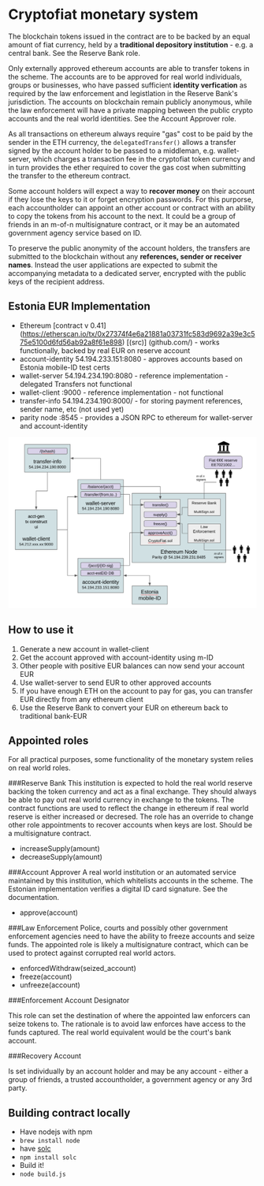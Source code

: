 # Cryptofiat monetary system

The blockchain tokens issued in the contract are to be backed by an equal amount of fiat currency, held by a **traditional depository institution** - e.g. a central bank. See the Reserve Bank role.

Only externally approved ethereum accounts are able to transfer tokens in the scheme. The accounts are to be approved for real world individuals, groups or businesses, who have passed sufficient **identity verfication** as required by the law enforcement and legistlation in the Reserve Bank's jurisdiction. The accounts on blockchain remain publicly anonymous, while the law enforcement will have a private mapping between the public crypto accounts and the real world identities. See the Account Approver role.

As all transactions on ethereum always require "gas" cost to be paid by the sender in the ETH currency,  the `delegatedTransfer()` allows a transfer signed by the account holder to be passed to a middleman, e.g. wallet-server, which charges a transaction fee in the cryptofiat token currency and in turn provides the ether required to cover the gas cost when submitting the transfer to the ethereum contract. 

Some account holders will expect a way to **recover money** on their account if they lose the keys to it or forget encryption passwords. For this  purporse, each accountholder can appoint an other account or contract with an ability to copy the tokens from his account to the next. It could be a group of friends in an m-of-n multisignature contract, or it may be an automated government  agency service based on ID.

To preserve the public anonymity of the account holders, the transfers are submitted to the blockchain without any **references, sender or receiver names**. Instead the user applications are expected to submit the accompanying metadata to a dedicated server, encrypted with the public keys of the recipient address.

## Estonia EUR Implementation

* Ethereum [contract v 0.41] (https://etherscan.io/tx/0x27374f4e6a21881a03731fc583d9692a39e3c575e5100d6fd56ab92a8f61e898) [(src)] (github.com/) - works functionally, backed by real EUR on reserve account
* account-identity 54.194.233.151:8080 - approves accounts based on Estonia mobile-ID test certs
* wallet-server 54.194.234.190:8080 - reference implementation - delegated Transfers not functional
* wallet-client :9000 - reference implementation - not functional
* transfer-info 54.194.234.190:8000/ - for storing payment references, sender name, etc (not used yet)
* parity node :8545 - provides a JSON RPC to ethereum for wallet-server and account-identity

![alt visual](eth-eur-0-41.png)

## How to use it

1. Generate a new account in wallet-client
2. Get the account approved with account-identity using m-ID
3. Other people with positive EUR balances can now send your account EUR
4. Use wallet-server to send EUR to other approved accounts
5. If you have enough ETH on the account to pay for gas, you can transfer EUR directly from any ethereum client
6. Use the Reserve Bank to convert your EUR on ethereum back to traditional bank-EUR

## Appointed roles

For all practical purposes, some functionality of the monetary system relies on real world roles.

###Reserve Bank
This institution is expected to hold the real world reserve backing the token currency and act as a final exchange. They should always be able to pay out real world currency in exchange to the tokens. The contract functions are used to reflect the change in ethereum if real world reserve is either increased or decresed. The role has an override to change other role appointments to recover accounts when keys are lost. Should be a multisignature contract.
* increaseSupply(amount)
* decreaseSupply(amount)

###Account Approver
A real world institution or an automated service maintained by this institution, which whitelists accounts in the scheme. The Estonian implementation verifies a digital ID card signature. See the documentation.
* approve(account)

###Law Enforcement
Police, courts and possibly other government enforcement agencies need to have the ability to freeze accounts and seize funds. The appointed role is likely a multisignature contract, which can be used to protect against corrupted real world actors.
* enforcedWithdraw(seized_account)
* freeze(account)
* unfreeze(account)

###Enforcement Account Designator

This role can set the destination of where the appointed law enforcers can seize tokens to. The rationale is to avoid law enforces have access to the funds captured. The real world equivalent would be the court's bank account.

###Recovery Account

Is set individually by an account holder and may be any account - either a group of friends, a trusted accountholder, a government agency or any 3rd party. 

## Building contract locally
* Have nodejs with npm
 * `brew install node`
* have [solc](http://solidity.readthedocs.io/en/latest/installing-solidity.html)
 * `npm install solc`
* Build it!
 * `node build.js`
